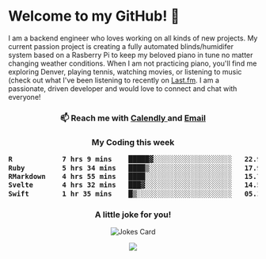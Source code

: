 <h1> Welcome to my GitHub! 👋 </h1>


  I am a backend engineer who loves working on all kinds of new projects. My current passion project is creating a fully automated blinds/humidifer system based on a Rasberry Pi to keep my beloved piano in tune no matter changing weather conditions. When I am not practicing piano, you'll find me exploring Denver, playing tennis, watching movies, or listening to music (check out what I've been listening to recently on [Last.fm](https://www.last.fm/user/mballa000). I am a passionate, driven developer and would love to connect and chat with everyone!

<h3 align = "center"> 📫 Reach me with <a href = "https://calendly.com/msbrandt00/30min"> Calendly </a> and <a href="mailto:msbrandt00@gmail.com">Email</a> 
 </h3>


 
<div align = "center"
[![Anurag's GitHub stats](https://github-readme-stats.vercel.app/api?username=mbrandt00)](https://github.com/anuraghazra/github-readme-stats)
          </div>
<h3 align="center">
  My Coding this week
<!--START_SECTION:waka-->

```txt
R            7 hrs 9 mins    █████▓░░░░░░░░░░░░░░░░░░░   22.98 %
Ruby         5 hrs 34 mins   ████▒░░░░░░░░░░░░░░░░░░░░   17.91 %
RMarkdown    4 hrs 55 mins   ████░░░░░░░░░░░░░░░░░░░░░   15.79 %
Svelte       4 hrs 32 mins   ███▓░░░░░░░░░░░░░░░░░░░░░   14.57 %
Swift        1 hr 35 mins    █▒░░░░░░░░░░░░░░░░░░░░░░░   05.10 %
```

<!--END_SECTION:waka-->

### A little joke for you!

![Jokes Card](https://readme-jokes.vercel.app/api?hideBorder)

<a href="https://www.linkedin.com/in/mbrandt00/"><img src="https://img.shields.io/badge/linkedin-%230077B5.svg?&style=for-the-badge&logo=linkedin&logoColor=white" /></a>
